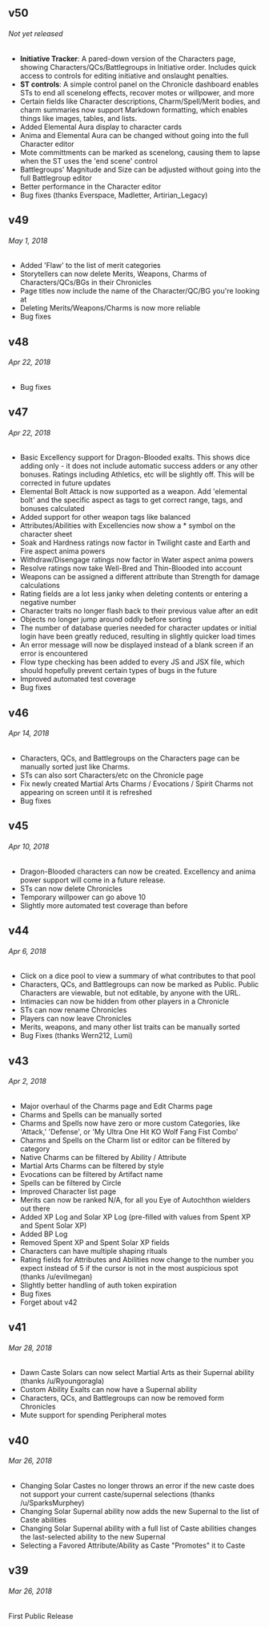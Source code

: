 ## v50
###### *Not yet released*
* **Initiative Tracker**: A pared-down version of the Characters page, showing Characters/QCs/Battlegroups in Initiative order. Includes quick access to controls for editing initiative and onslaught penalties.
* **ST controls**: A simple control panel on the Chronicle dashboard enables STs to end all scenelong effects, recover motes or willpower, and more
* Certain fields like Character descriptions, Charm/Spell/Merit bodies, and charm summaries now support Markdown formatting, which enables things like images, tables, and lists.
* Added Elemental Aura display to character cards
* Anima and Elemental Aura can be changed without going into the full Character editor
* Mote committments can be marked as scenelong, causing them to lapse when the ST uses the 'end scene' control
* Battlegroups' Magnitude and Size can be adjusted without going into the full Battlegroup editor
* Better performance in the Character editor
* Bug fixes (thanks Everspace, Madletter, Artirian_Legacy)

## v49
###### *May 1, 2018*
* Added 'Flaw' to the list of merit categories
* Storytellers can now delete Merits, Weapons, Charms of Characters/QCs/BGs in their Chronicles
* Page titles now include the name of the Character/QC/BG you're looking at
* Deleting Merits/Weapons/Charms is now more reliable
* Bug fixes

## v48
###### *Apr 22, 2018*
* Bug fixes

## v47
###### *Apr 22, 2018*
* Basic Excellency support for Dragon-Blooded exalts. This shows dice adding only - it does not include automatic success adders or any other bonuses. Ratings including Athletics, etc will be slightly off. This will be corrected in future updates
* Elemental Bolt Attack is now supported as a weapon. Add 'elemental bolt' and the specific aspect as tags to get correct range, tags, and bonuses calculated
* Added support for other weapon tags like balanced
* Attributes/Abilities with Excellencies now show a * symbol on the character sheet
* Soak and Hardness ratings now factor in Twilight caste and Earth and Fire aspect anima powers
* Withdraw/Disengage ratings now factor in Water aspect anima powers
* Resolve ratings now take Well-Bred and Thin-Blooded into account
* Weapons can be assigned a different attribute than Strength for damage calculations
* Rating fields are a lot less janky when deleting contents or entering a negative number
* Character traits no longer flash back to their previous value after an edit
* Objects no longer jump around oddly before sorting
* The number of database queries needed for character updates or initial login have been greatly reduced, resulting in slightly quicker load times
* An error message will now be displayed instead of a blank screen if an error is encountered
* Flow type checking has been added to every JS and JSX file, which should hopefully prevent certain types of bugs in the future
* Improved automated test coverage
* Bug fixes

## v46
###### *Apr 14, 2018*
* Characters, QCs, and Battlegroups on the Characters page can be manually sorted just like Charms.
* STs can also sort Characters/etc on the Chronicle page
* Fix newly created Martial Arts Charms / Evocations / Spirit Charms not appearing on screen until it is refreshed
* Bug fixes

## v45
###### *Apr 10, 2018*
* Dragon-Blooded characters can now be created. Excellency and anima power support will come in a future release.
* STs can now delete Chronicles
* Temporary willpower can go above 10
* Slightly more automated test coverage than before

## v44
###### *Apr 6, 2018*
* Click on a dice pool to view a summary of what contributes to that pool
* Characters, QCs, and Battlegroups can now be marked as Public. Public Characters are viewable, but not editable, by anyone with the URL.
* Intimacies can now be hidden from other players in a Chronicle
* STs can now rename Chronicles
* Players can now leave Chronicles
* Merits, weapons, and many other list traits can be manually sorted
* Bug Fixes (thanks Wern212, Lumi)

## v43
###### *Apr 2, 2018*
* Major overhaul of the Charms page and Edit Charms page
* Charms and Spells can be manually sorted
* Charms and Spells now have zero or more custom Categories, like 'Attack,' 'Defense', or 'My Ultra One Hit KO Wolf Fang Fist Combo'
* Charms and Spells on the Charm list or editor can be filtered by category
* Native Charms can be filtered by Ability / Attribute
* Martial Arts Charms can be filtered by style
* Evocations can be filtered by Artifact name
* Spells can be filtered by Circle
* Improved Character list page
* Merits can now be ranked N/A, for all you Eye of Autochthon wielders out there
* Added XP Log and Solar XP Log (pre-filled with values from Spent XP and Spent Solar XP)
* Added BP Log
* Removed Spent XP and Spent Solar XP fields
* Characters can have multiple shaping rituals
* Rating fields for Attributes and Abilities now change to the number you expect instead of 5 if the cursor is not in the most auspicious spot (thanks /u/evilmegan)
* Slightly better handling of auth token expiration
* Bug fixes
* Forget about v42

## v41
###### *Mar 28, 2018*
* Dawn Caste Solars can now select Martial Arts as their Supernal ability (thanks /u/Ryoungoragla)
* Custom Ability Exalts can now have a Supernal ability
* Characters, QCs, and Battlegroups can now be removed form Chronicles
* Mute support for spending Peripheral motes

## v40
###### *Mar 26, 2018*
* Changing Solar Castes no longer throws an error if the new caste does not support your current caste/supernal selections (thanks /u/SparksMurphey)
* Changing Solar Supernal ability now adds the new Supernal to the list of Caste abilities
* Changing Solar Supernal ability with a full list of Caste abilities changes the last-selected ability to the new Supernal
* Selecting a Favored Attribute/Ability as Caste "Promotes" it to Caste

## v39
###### *Mar 26, 2018*
First Public Release
